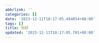 ```yaml
---
abbrlink: ''
categories: []
date: '2023-12-11T18:17:05.484054+08:00'
tags: []
title: 你好
updated: '2023-12-11T18:17:05.701+08:00'
---
```

